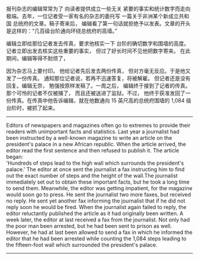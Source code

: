 报刊杂志的编辑常常为了 向读者提供成立一些无关 紧要的事实和统计数字而走向极端。去年，一位记者受一家有名的杂志的委托写 一篇关于非洲某个新成立共和国 总统府的文章。稿子寄来后， 编辑看了第一句话就拒绝予以发表。文章的开头是这样的：“几百级台阶通向环绕总统府的高墙。”

编辑立即给那位记者发去传真，要求他核实一下 台阶的确切数字和围墙的高度。记者立即出发去核实这些重要的事实， 但过了好长时间不见他把数字寄来。 在此期间，编辑等得不耐烦了，

因为杂志马上要付印。 他给记者先后发去两份传真， 但对方毫无反应。于是他又发了一份传真。 通知那位记者说，若再不迅速答复，将被解雇。 但记者还是没有回复。编辑无奈， 勉强按原样发稿了。一周之后， 编辑终于接到了记者的传真。 那个可怜的记者不仅被捕了， 而且还被送进了监狱。不过， 他终于获准发回了一份传真。在传真中他告诉编辑，就在他数通向 15 英尺高的总统府围墙的 1,084 级台阶时，被抓了起来。


---
Editors of newspapers and magazines often go to extremes to provide their readers with 
unimportant facts and statistics. Last year a journalist had been instructed by a well-known
magazine to write an article on the president's palace in a new African republic. When the article
arrived, the editor read the first sentence and then refused to publish it. The article began:   
'Hundreds of steps lead to the high wall which surrounds the president's palace.' The editor at 
once sent the journalist a fax instructing him to find out the exact number of steps and the 
height of the wall.The journalist immediately set out to obtain these important facts, but he took 
a long time to send them. Meanwhile, the editor was getting impatient, for the magazine would 
soon go to press. He sent the journalist two more faxes, but received no reply. He sent yet 
another fax informing the journalist that if he did not reply soon he would be fired. When the 
journalist again failed to reply, the editor reluctantly published the article as it had originally 
been written. A week later, the editor at last received a fax from the journalist. Not only had the 
poor man been arrested, but he had been sent to prison as well. However, he had at last been 
allowed to send a fax in which he informed the editor that he had been arrested while counting 
the 1,084 steps leading to the fifteen-foot wall which surrounded the president's palace.

---

